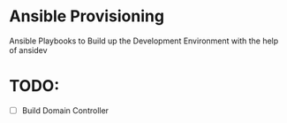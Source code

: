 # Ansible Provisioning

Ansible Playbooks to Build up the Development Environment with the help of ansidev


# TODO:

 - [ ] Build Domain Controller